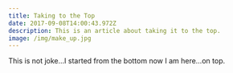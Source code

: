 ```yaml
---
title: Taking to the Top
date: 2017-09-08T14:00:43.972Z
description: This is an article about taking it to the top.
image: /img/make_up.jpg
---
```

This is not joke…I started from the bottom now I am here…on top.
